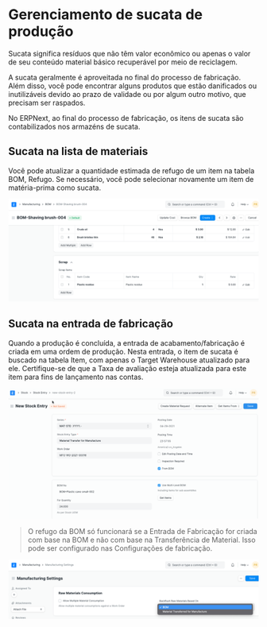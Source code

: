 # Gerenciamento de sucata de produção



Sucata significa resíduos que não têm valor econômico ou apenas o valor de seu conteúdo material básico recuperável por meio de reciclagem.


A sucata geralmente é aproveitada no final do processo de fabricação. Além disso, você pode encontrar alguns produtos que estão danificados ou inutilizáveis ​​devido ao prazo de validade ou por algum outro motivo, que precisam ser raspados.


No ERPNext, ao final do processo de fabricação, os itens de sucata são contabilizados nos armazéns de sucata.


## Sucata na lista de materiais


Você pode atualizar a quantidade estimada de refugo de um item na tabela BOM, Refugo. Se necessário, você pode selecionar novamente um item de matéria-prima como sucata.


![Sucata na lista técnica](/files/scrap-1.png)


## Sucata na entrada de fabricação


Quando a produção é concluída, a entrada de acabamento/fabricação é criada em uma ordem de produção. Nesta entrada, o item de sucata é buscado na tabela Item, com apenas o Target Warehouse atualizado para ele. Certifique-se de que a Taxa de avaliação esteja atualizada para este item para fins de lançamento nas contas.


![Sucata na entrada de fabricação](/files/scrap-2.gif)


> O refugo da BOM só funcionará se a Entrada de Fabricação for criada com base na BOM e não com base na Transferência de Material. Isso pode ser configurado nas Configurações de fabricação.


![Configurações de fabricação](/files/manufacturing-settings.png)



